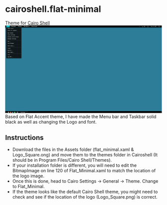 # cairoshell.flat-minimal
Theme for [Cairo Shell](https://github.com/cairoshell/cairoshell)
![Theme Preview](Preview.png)
Based on Flat Accent theme, I have made the Menu bar and Taskbar solid black as well as changing the Logo and font.

## Instructions
- Download the files in the Assets folder (flat_minimal.xaml & Logo_Square.ong) and move them to the themes folder in Cairoshell (It should be in Program Files/Cairo Shell/Themes).
- If your installation folder is different, you will need to edit the BitmapImage on line 120 of Flat_Minimal.xaml to match the location of the logo image.
- Once this is done, head to Cairo Settings -> General -> Theme. Change to Flat_Minimal.
- If the theme looks like the default Cairo Shell theme, you might need to check and see if the location of the logo (Logo_Square.png) is correct.

